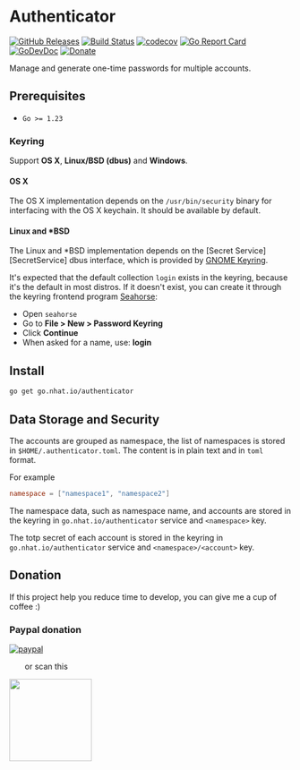 # Authenticator

[![GitHub Releases](https://img.shields.io/github/v/release/nhatthm/go-authenticator)](https://github.com/nhatthm/go-authenticator/releases/latest)
[![Build Status](https://github.com/nhatthm/go-authenticator/actions/workflows/test.yaml/badge.svg)](https://github.com/nhatthm/go-authenticator/actions/workflows/test.yaml)
[![codecov](https://codecov.io/gh/nhatthm/go-authenticator/branch/master/graph/badge.svg?token=eTdAgDE2vR)](https://codecov.io/gh/nhatthm/go-authenticator)
[![Go Report Card](https://goreportcard.com/badge/go.nhat.io/authenticator)](https://goreportcard.com/report/go.nhat.io/authenticator)
[![GoDevDoc](https://img.shields.io/badge/dev-doc-00ADD8?logo=go)](https://pkg.go.dev/go.nhat.io/authenticator)
[![Donate](https://img.shields.io/badge/Donate-PayPal-green.svg)](https://www.paypal.com/donate/?hosted_button_id=PJZSGJN57TDJY)

Manage and generate one-time passwords for multiple accounts.

## Prerequisites

- `Go >= 1.23`

### Keyring

Support **OS X**, **Linux/BSD (dbus)** and **Windows**.

#### OS X

The OS X implementation depends on the `/usr/bin/security` binary for
interfacing with the OS X keychain. It should be available by default.

#### Linux and *BSD

The Linux and *BSD implementation depends on the [Secret Service][SecretService] dbus
interface, which is provided by [GNOME Keyring](https://wiki.gnome.org/Projects/GnomeKeyring).

It's expected that the default collection `login` exists in the keyring, because
it's the default in most distros. If it doesn't exist, you can create it through the
keyring frontend program [Seahorse](https://wiki.gnome.org/Apps/Seahorse):

* Open `seahorse`
* Go to **File > New > Password Keyring**
* Click **Continue**
* When asked for a name, use: **login**

## Install

```bash
go get go.nhat.io/authenticator
```

## Data Storage and Security

The accounts are grouped as namespace, the list of namespaces is stored in `$HOME/.authenticator.toml`. The content is in plain text and in `toml` format.

For example

```toml
namespace = ["namespace1", "namespace2"]
```

The namespace data, such as namespace name, and accounts are stored in the keyring in `go.nhat.io/authenticator` service and `<namespace>` key.

The totp secret of each account is stored in the keyring in `go.nhat.io/authenticator` service and `<namespace>/<account>` key.

## Donation

If this project help you reduce time to develop, you can give me a cup of coffee :)

### Paypal donation

[![paypal](https://www.paypalobjects.com/en_US/i/btn/btn_donateCC_LG.gif)](https://www.paypal.com/donate/?hosted_button_id=PJZSGJN57TDJY)

&nbsp;&nbsp;&nbsp;&nbsp;&nbsp;&nbsp;&nbsp;or scan this

<img src="https://user-images.githubusercontent.com/1154587/113494222-ad8cb200-94e6-11eb-9ef3-eb883ada222a.png" width="147px" />
